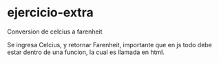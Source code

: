 # ejercicio-extra
Conversion de celcius a farenheit

Se ingresa Celcius, y retornar Farenheit, importante que en js todo debe estar dentro de una funcion, la cual es llamada en html.
